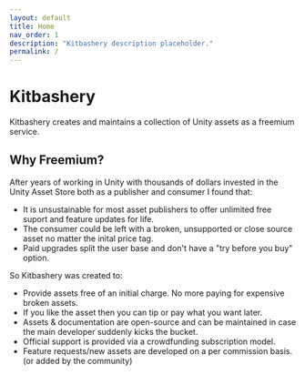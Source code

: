 ```yaml
---
layout: default
title: Home
nav_order: 1
description: "Kitbashery description placeholder."
permalink: /
---
```


# Kitbashery

Kitbashery creates and maintains a collection of Unity assets as a freemium service.

## Why Freemium?

After years of working in Unity with thousands of dollars invested in the Unity Asset Store both as a publisher and consumer I found that:

* It is unsustainable for most asset publishers to offer unlimited free suport and feature updates for life.
* The consumer could be left with a broken, unsupported or close source asset no matter the inital price tag.
* Paid upgrades split the user base and don't have a "try before you buy" option.

So Kitbashery was created to:

* Provide assets free of an initial charge. No more paying for expensive broken assets.
* If you like the asset then you can tip or pay what you want later.
* Assets & documentation are open-source and can be maintained in case the main developer suddenly kicks the bucket.
* Official support is provided via a crowdfunding subscription model.
* Feature requests/new assets are developed on a per commission basis. (or added by the community)

